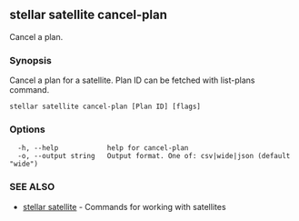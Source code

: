 ## stellar satellite cancel-plan

Cancel a plan.

### Synopsis

Cancel a plan for a satellite. Plan ID can be fetched with list-plans command.

```
stellar satellite cancel-plan [Plan ID] [flags]
```

### Options

```
  -h, --help            help for cancel-plan
  -o, --output string   Output format. One of: csv|wide|json (default "wide")
```

### SEE ALSO

* [stellar satellite](stellar_satellite.md)	 - Commands for working with satellites

